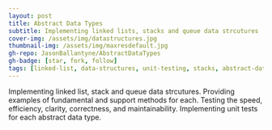 ```yaml
---
layout: post
title: Abstract Data Types
subtitle: Implementing linked lists, stacks and queue data strcutures
cover-img: /assets/img/datastructures.jpg
thumbnail-img: /assets/img/maxresdefault.jpg
gh-repo: JasonBallantyne/AbstractDataTypes
gh-badge: [star, fork, follow]
tags: [linked-list, data-structures, unit-testing, stacks, abstract-data-structures, queue-data-structure, abstract-data-types]
---
```



Implementing linked list, stack and queue data strcutures. Providing examples of fundamental and support methods for each. Testing the speed, efficiency, clarity, correctness, and maintainability. Implementing unit tests for each abstract data type.
